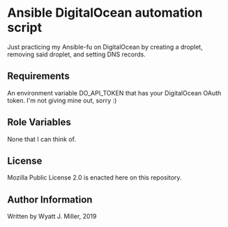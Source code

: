 Ansible DigitalOcean automation script
=========

Just practicing my Ansible-fu on DigitalOcean by creating a droplet, removing said droplet, and 
setting DNS records.

Requirements
------------

An environment variable DO_API_TOKEN that has your DigitalOcean OAuth token. I'm not giving mine out, sorry :)

Role Variables
--------------

None that I can think of.

License
-------

Mozilla Public License 2.0 is enacted here on this repository.

Author Information
------------------

Written by Wyatt J. Miller, 2019